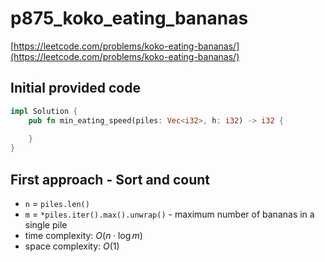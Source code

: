# p875_koko_eating_bananas
[https://leetcode.com/problems/koko-eating-bananas/](https://leetcode.com/problems/koko-eating-bananas/)

## Initial provided code
```Rust
impl Solution {
    pub fn min_eating_speed(piles: Vec<i32>, h: i32) -> i32 {
        
    }
}
```
  
## First approach - Sort and count

- `n` = `piles.len()`
- `m` = `*piles.iter().max().unwrap()` - maximum number of bananas in a single pile 
- time complexity: $O(n \cdot \log m)$
- space complexity: $O(1)$

